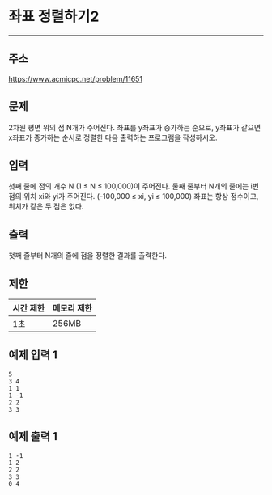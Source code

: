 # 좌표 정렬하기2
---------------
## 주소
https://www.acmicpc.net/problem/11651

## 문제
2차원 평면 위의 점 N개가 주어진다. 좌표를 y좌표가 증가하는 순으로, y좌표가 같으면 x좌표가 증가하는 순서로 정렬한 다음 출력하는 프로그램을 작성하시오.

## 입력
첫째 줄에 점의 개수 N (1 ≤ N ≤ 100,000)이 주어진다. 둘째 줄부터 N개의 줄에는 i번점의 위치 xi와 yi가 주어진다. (-100,000 ≤ xi, yi ≤ 100,000) 좌표는 항상 정수이고, 위치가 같은 두 점은 없다.

## 출력
첫째 줄부터 N개의 줄에 점을 정렬한 결과를 출력한다.

## 제한
| 시간 제한 | 메모리 제한 |
| ------ | ------ |
| 1초 | 256MB |

## 예제 입력 1
``` plaintext 
5
3 4
1 1
1 -1
2 2
3 3
```
## 예제 출력 1
``` plaintext 
1 -1
1 2
2 2
3 3
0 4
```
